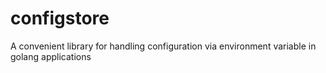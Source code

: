 # configstore
A convenient library for handling configuration via environment variable in golang applications
